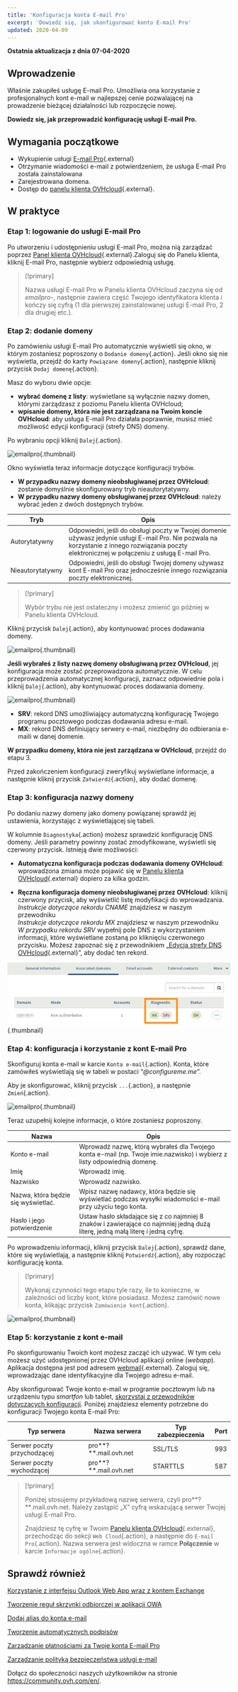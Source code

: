 ```yaml
---
title: 'Konfiguracja konta E-mail Pro'
excerpt: 'Dowiedz się, jak skonfigurować konto E-mail Pro'
updated: 2020-04-09
---
```


**Ostatnia aktualizacja z dnia 07-04-2020**

## Wprowadzenie

Właśnie zakupiłeś usługę E-mail Pro. Umożliwia ona korzystanie z profesjonalnych kont e-mail w najlepszej cenie pozwalającej na prowadzenie bieżącej działalności lub rozpoczęcie nowej.

**Dowiedz się, jak przeprowadzić konfigurację usługi E-mail Pro.**

## Wymagania początkowe

- Wykupienie usługi [E-mail Pro](https://www.ovhcloud.com/pl/emails/email-pro/){.external}
- Otrzymanie wiadomości e-mail z potwierdzeniem, że usługa E-mail Pro została zainstalowana
- Zarejestrowana domena.
- Dostęp do [panelu klienta OVHcloud](https://www.ovh.com/auth/?action=gotomanager&from=https://www.ovh.pl/&ovhSubsidiary=pl){.external}.

## W praktyce

### Etap 1: logowanie do usługi E-mail Pro

Po utworzeniu i udostępnieniu usługi E-mail Pro, można nią zarządzać poprzez [Panel klienta OVHcloud](https://www.ovh.com/auth/?action=gotomanager&from=https://www.ovh.pl/&ovhSubsidiary=pl){.external}.Zaloguj się do Panelu klienta, kliknij E-mail Pro, następnie wybierz odpowiednią usługę.

> [!primary]
>
> Nazwa usługi E-mail Pro w Panelu klienta OVHcloud zaczyna się od *emailpro-*, następnie zawiera część Twojego identyfikatora klienta i kończy się cyfrą (1 dla pierwszej zainstalowanej usługi E-mail Pro, 2 dla drugiej etc.).
>

### Etap 2: dodanie domeny

Po zamówieniu usługi E-mail Pro automatycznie wyświetli się okno, w którym zostaniesz poproszony o `Dodanie domeny`{.action}. Jeśli okno się nie wyświetla, przejdź do karty `Powiązane domeny`{.action}, następnie kliknij przycisk `Dodaj domenę`{.action}.

Masz do wyboru dwie opcje:

- **wybrać domenę z listy**: wyświetlane są wyłącznie nazwy domen, którymi zarządzasz z poziomu Panelu klienta OVHcloud;
- **wpisanie domeny, która nie jest zarządzana na Twoim koncie OVHcloud**: aby usługa E-mail Pro działała poprawnie, musisz mieć możliwość edycji konfiguracji (strefy DNS) domeny.

Po wybraniu opcji kliknij `Dalej`{.action}.

![emailpro](images/first_config_email_pro_add_domain.png){.thumbnail}

Okno wyświetla teraz informacje dotyczące konfiguracji trybów.

- **W przypadku nazwy domeny nieobsługiwanej przez OVHcloud**: zostanie domyślnie skonfigurowany tryb nieautorytatywny.
- **W przypadku nazwy domeny obsługiwanej przez OVHcloud**: należy wybrać jeden z dwóch dostępnych trybów.

|Tryb|Opis|
|---|---|
|Autorytatywny|Odpowiedni, jeśli do obsługi poczty w Twojej domenie używasz jedynie usługi E-mail Pro. Nie pozwala na korzystanie z innego rozwiązania poczty elektronicznej w połączeniu z usługą E-mail Pro.|
|Nieautorytatywny|Odpowiedni, jeśli do obsługi Twojej domeny używasz kont E-mail Pro oraz jednocześnie innego rozwiązania poczty elektronicznej.| 

> [!primary]
>
> Wybór trybu nie jest ostateczny i możesz zmienić go później w Panelu klienta OVHcloud.
>

Kliknij przycisk `Dalej`{.action}, aby kontynuować proces dodawania domeny.

![emailpro](images/first_config_email_pro_add_domain_step2.png){.thumbnail}

**Jeśli wybrałeś z listy nazwę domeny obsługiwaną przez OVHcloud**, jej konfiguracja może zostać przeprowadzona automatycznie. W celu przeprowadzenia automatycznej konfiguracji, zaznacz odpowiednie pola i kliknij `Dalej`{.action}, aby kontynuować proces dodawania domeny.

![emailpro](images/first_config_email_pro_add_domain_step3.png){.thumbnail}

- **SRV**: rekord DNS umożliwiający automatyczną konfigurację Twojego programu pocztowego podczas dodawania adresu e-mail.
- **MX**: rekord DNS definiujący serwery e-mail, niezbędny do odbierania e-maili w danej domenie.

**W przypadku domeny, która nie jest zarządzana w OVHcloud**, przejdź do etapu 3.

Przed zakończeniem konfiguracji zweryfikuj wyświetlane informacje, a następnie kliknij przycisk `Zatwierdź`{.action}, aby dodać domenę.

### Etap 3: konfiguracja nazwy domeny

Po dodaniu nazwy domeny jako domeny powiązanej sprawdź jej ustawienia, korzystając z wyświetlającej się tabeli.

W kolumnie `Diagnostyka`{.action} możesz sprawdzić konfigurację DNS domeny. Jeśli parametry powinny zostać zmodyfikowane, wyświetli się czerwony przycisk. Istnieją dwie możliwości:

- **Automatyczna konfiguracja podczas dodawania domeny OVHcloud**: wprowadzona zmiana może pojawić się w [Panelu klienta OVHcloud](https://www.ovh.com/auth/?action=gotomanager&from=https://www.ovh.pl/&ovhSubsidiary=pl){.external} dopiero za kilka godzin.

- **Ręczna konfiguracja domeny nieobsługiwanej przez OVHcloud**: kliknij czerwony przycisk, aby wyświetlić listę modyfikacji do wprowadzania. <br>*Instrukcje dotyczące rekordu CNAME* znajdziesz w naszym przewodniku <br>*Instrukcje dotyczące rekordu MX* znajdziesz w naszym przewodniku <br>*W przypadku rekordu SRV* wypełnij pole DNS z wykorzystaniem informacji, które wyświetlane zostaną po kliknięciu czerwonego przycisku. Możesz zapoznać się z przewodnikiem „[Edycja strefy DNS OVHcloud](/pages/web/domains/dns_zone_edit){.external}”, aby dodać ten rekord.

![emailpro](images/first_config_email_pro_configure_domain_update.png){.thumbnail}

### Etap 4: konfiguracja i korzystanie z kont E-mail Pro

Skonfiguruj konta e-mail w karcie `Konta e-mail`{.action}. Konta, które zamówiłeś wyświetlają się w tabeli w postaci “*@configureme.me*”.

Aby je skonfigurować, kliknij przycisk `...`{.action}, a następnie `Zmień`{.action}.

![emailpro](images/first_config_email_pro_configure_email_accounts.png){.thumbnail}

Teraz uzupełnij kolejne informacje, o które zostaniesz poproszony.

|Nazwa|Opis|
|---|---|
|Konto e-mail|Wprowadź nazwę, którą wybrałeś dla Twojego konta e-mail (np. Twoje imie.nazwisko) i wybierz z listy odpowiednią domenę.|
|Imię|Wprowadź imię.|
|Nazwisko|Wprowadź nazwisko.|
|Nazwa, która będzie się wyświetlać.|Wpisz nazwę nadawcy, która będzie się wyświetlać podczas wysyłki wiadomości e-mail przy użyciu tego konta.|
|Hasło i jego potwierdzenie|Ustaw hasło składające się z co najmniej 8 znaków i zawierające co najmniej jedną dużą literę, jedną małą literę i jedną cyfrę.| 

Po wprowadzeniu informacji, kliknij przycisk `Dalej`{.action}, sprawdź dane, które się wyświetlają, a następnie kliknij `Potwierdź`{.action}, aby rozpocząć konfigurację konta.

> [!primary]
>
> Wykonaj czynności tego etapu tyle razy, ile to konieczne, w zależności od liczby kont, które posiadasz. Możesz zamówić nowe konta, klikając przycisk `Zamówienie kont`{.action}.
>

![emailpro](images/first_config_email_pro_configure_email_accounts_step2.png){.thumbnail}

### Etap 5: korzystanie z kont e-mail

Po skonfigurowaniu Twoich kont możesz zacząć ich używać. W tym celu możesz użyć udostępnionej przez OVHcloud aplikacji online (*webapp*). Aplikacja dostępna jest pod adresem [webmail](https://www.ovh.pl/mail/){.external}. Zaloguj się, wprowadzając dane identyfikacyjne dla Twojego adresu e-mail.

Aby skonfigurować Twoje konto e-mail w programie pocztowym lub na urządzeniu typu _smartfon_ lub tablet, [skorzystaj z przewodników dotyczących konfiguracji](/products/web-cloud-email-collaborative-solutions-email-pro). Poniżej znajdziesz elementy potrzebne do konfiguracji Twojego konta E-mail Pro:

|Typ serwera|Nazwa serwera|Typ zabezpieczenia|Port|
|---|---|---|---|
|Serwer poczty przychodzącej|pro**?**.mail.ovh.net|SSL/TLS|993|
|Serwer poczty wychodzącej|pro**?**.mail.ovh.net|STARTTLS|587|

> [!primary]
>
> Poniżej stosujemy przykładową nazwę serwera, czyli pro**?**.mail.ovh.net. Należy zastąpić „X” cyfrą wskazującą serwer Twojej usługi E-mail Pro.
> 
> Znajdziesz tę cyfrę w Twoim [Panelu klienta OVHcloud](https://www.ovh.com/auth/?action=gotomanager&from=https://www.ovh.pl/&ovhSubsidiary=pl){.external}, przechodząc do sekcji `Web Cloud`{.action}, a następnie do `E-mail Pro`{.action}. Nazwa serwera jest widoczna w ramce **Połączenie** w karcie `Informacje ogólne`{.action}.
> 

## Sprawdź również

[Korzystanie z interfejsu Outlook Web App wraz z kontem Exchange](https://docs.ovh.com/pl/microsoft-collaborative-solutions/exchange_2016_przewodnik_dotyczacy_korzystania_z_outlook_web_app/)

[Tworzenie reguł skrzynki odbiorczej w aplikacji OWA](https://docs.ovh.com/pl/microsoft-collaborative-solutions/tworzenie-regul-skrzynki-odbiorczej-w-owa/)

[Dodaj alias do konta e-mail](https://docs.ovh.com/pl/microsoft-collaborative-solutions/email-alias/)

[Tworzenie automatycznych podpisów](/pages/web/microsoft-collaborative-solutions/feature_footers)

[Zarządzanie płatnościami za Twoje konta E-mail Pro](/pages/web/emails-pro/manage_billing_emailpro)

[Zarządzanie polityką bezpieczeństwa usługi e-mail](https://docs.ovh.com/pl/microsoft-collaborative-solutions/zarzadzanie-polityka-bezpieczenstwa-exchange/)

Dołącz do społeczności naszych użytkowników na stronie <https://community.ovh.com/en/>.